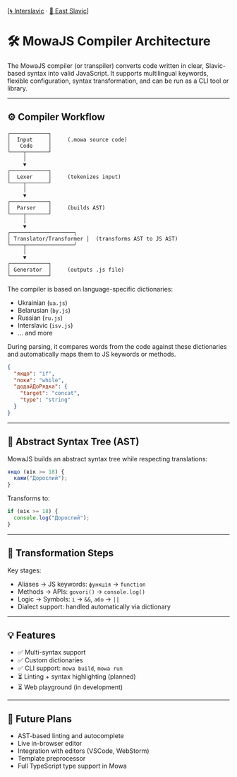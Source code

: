 [[🌀 Interslavic](../04_compiler.md) · [🌲 East Slavic](../east/04_compiler.md)]

# 🛠️ MowaJS Compiler Architecture

The MowaJS compiler (or transpiler) converts code written in clear, Slavic-based syntax into valid JavaScript. It supports multilingual keywords, flexible configuration, syntax transformation, and can be run as a CLI tool or library.

---

## ⚙️ Compiler Workflow

```text
┌────────────┐
│  Input     │     (.mowa source code)
│   Code     │
└────┬───────┘
     │
     ▼
┌────────────┐
│  Lexer     │     (tokenizes input)
└────┬───────┘
     │
     ▼
┌────────────┐
│  Parser    │     (builds AST)
└────┬───────┘
     │
     ▼
┌────────────────────┐
│ Translator/Transformer │  (transforms AST to JS AST)
└────┬───────────────┘
     │
     ▼
┌────────────┐
│ Generator  │     (outputs .js file)
└────────────┘
```

The compiler is based on language-specific dictionaries:

- Ukrainian (`ua.js`)
- Belarusian (`by.js`)
- Russian (`ru.js`)
- Interslavic (`isv.js`)
- ... and more

During parsing, it compares words from the code against these dictionaries and automatically maps them to JS keywords or methods.

```json
{
  "якщо": "if",
  "поки": "while",
  "додайДоРядка": {
    "target": "concat",
    "type": "string"
  }
}
```

---

## 🌲 Abstract Syntax Tree (AST)

MowaJS builds an abstract syntax tree while respecting translations:

```js
якщо (вік >= 18) {
  кажи("Дорослий");
}
```

Transforms to:

```js
if (вік >= 18) {
  console.log("Дорослий");
}
```

---

## 🔄 Transformation Steps

Key stages:

- Aliases → JS keywords: `функція` → `function`
- Methods → APIs: `govori()` → `console.log()`
- Logic → Symbols: `і` → `&&`, `або` → `||`
- Dialect support: handled automatically via dictionary

---

## 💡 Features

- ✅ Multi-syntax support
- ✅ Custom dictionaries
- ✅ CLI support: `mowa build`, `mowa run`
- ⏳ Linting + syntax highlighting (planned)
- ⏳ Web playground (in development)

---

## 🚀 Future Plans

- AST-based linting and autocomplete
- Live in-browser editor
- Integration with editors (VSCode, WebStorm)
- Template preprocessor
- Full TypeScript type support in Mowa

